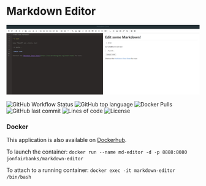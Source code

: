 # Markdown Editor

![Markdown-Editor](https://raw.githubusercontent.com/Fairbanks-io/markdown-editor/master/markdown-editor.png)

![GitHub Workflow Status](<https://img.shields.io/github/workflow/status/jonfairbanks/markdown-editor/Create%20Release(s)?label=Docker%20Build>)
![GitHub top language](https://img.shields.io/github/languages/top/Fairbanks-io/markdown-editor.svg)
![Docker Pulls](https://img.shields.io/docker/pulls/jonfairbanks/markdown-editor.svg)
![GitHub last commit](https://img.shields.io/github/last-commit/Fairbanks-io/markdown-editor.svg)
![Lines of code](https://img.shields.io/tokei/lines/github/jonfairbanks/markdown-editor)
![License](https://img.shields.io/github/license/Fairbanks-io/markdown-editor.svg?style=flat)

### Docker

This application is also available on [Dockerhub](https://hub.docker.com/r/jonfairbanks/markdown-editor).

To launch the container:
`docker run --name md-editor -d -p 8888:8080 jonfairbanks/markdown-editor`

To attach to a running container:
`docker exec -it markdown-editor /bin/bash`
